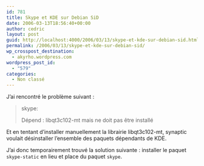 ```yaml
---
id: 781
title: Skype et KDE sur Debian SiD
date: 2006-03-13T18:56:40+00:00
author: cedric
layout: post
guid: http://localhost:4000/2006/03/13/skype-et-kde-sur-debian-sid.html
permalink: /2006/03/13/skype-et-kde-sur-debian-sid/
wp_crosspost_destination:
  - akyrho.wordpress.com
wordpress_post_id:
  - "579"
categories:
  - Non classé
---
```

J’ai rencontré le problème suivant :

> skype:
> 
> Dépend : libqt3c102-mt mais ne doit pas être installé  
> >  
> > 

Et en tentant d’installer manuellement la librairie libqt3c102-mt, synaptic voulait désinstaller l’ensemble des paquets dépendants de KDE.

J’ai donc temporairement trouvé la solution suivante : installer le paquet <code class="highlighter-rouge">skype-static</code> en lieu et place du paquet <code class="highlighter-rouge">skype</code>.